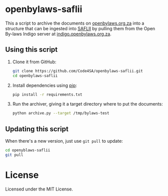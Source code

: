 # openbylaws-saflii

This a script to archive the documents on [openbylaws.org.za](http://openbylaws.org.za) into a
structure that can be ingested into [SAFLII](http://www.saflii.org/) by pulling them from the Open By-laws Indigo server at [indigo.openbylaws.org.za](https://indigo.openbylaws.org.za).

## Using this script

1. Clone it from GitHub:

    ```bash
    git clone https://github.com/Code4SA/openbylaws-saflii.git
    cd openbylaws-saflii
    ```

2. Install dependencies using [pip](https://pip.pypa.io/en/stable/):

    ```bash
    pip install -r requirements.txt
    ```

3. Run the archiver, giving it a target directory where to put the documents:

    ```bash
    python archive.py --target /tmp/bylaws-test
    ```

## Updating this script

When there's a new version, just use ``git pull`` to update:

```bash
cd openyblaws-saflii
git pull
```

# License

Licensed under the MIT License.
